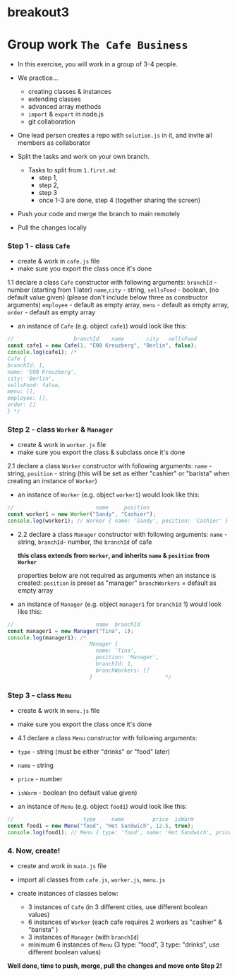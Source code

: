 # breakout3

# Group work `The Cafe Business`

- In this exercise, you will work in a group of 3-4 people.

- We practice...
  - creating classes & instances
  - extending classes 
  - advanced array methods
  - `import` & `export` in node.js
  - git collaboration

- One lead person creates a repo with `solution.js` in it, and invite all members as collaborator

- Split the tasks and work on your own branch. 
  * Tasks to split from `1.first.md`: 
    - step 1, 
    - step 2, 
    - step 3
    - once 1-3 are done, step 4 (together sharing the screen)

- Push your code and merge the branch to main remotely

- Pull the changes locally


### Step 1 - class `Cafe`

- create & work in `cafe.js` file 
- make sure you export the class once it's done

1.1 declare a class `Cafe`
  constructor with following arguments:
  `branchId` - number (starting from 1 later)
  `name`,`city` - string,
  `sellsFood` - boolean, (no default value given)
  (please don't include below three as constructor arguments)
  `employee` - default as empty array,
  `menu` - default as empty array,
  `order` - default as empty array

  * an instance of `Cafe` (e.g. object `cafe1`) would look like this:

  ```js
  //                   branchId    name       city   sellsFood
  const cafe1 = new Cafe(1, "E08 Kreuzberg", "Berlin", false);
  console.log(cafe1); /*
  Cafe {
  branchId: 1,
  name: 'E08 Kreuzberg',
  city: 'Berlin',
  sellsFood: false,
  menu: [],
  employee: [],
  order: []
  } */
  ```

### Step 2 - class `Worker` & `Manager`
- create & work in `worker.js` file 
- make sure you export the class & subclass once it's done

2.1 declare a class `Worker`
  constructor with following arguments:
  `name` - string,
  `position` - string (this will be set as either "cashier" or "barista" when creating an instance of `Worker`)

* an instance of `Worker` (e.g. object `worker1`) would look like this:

```js
//                          name     position
const worker1 = new Worker("Sandy", "Cashier");
console.log(worker1); // Worker { name: 'Sandy', position: 'Cashier' }
```

- 2.2 declare a class `Manager`
  constructor with following arguments:
  `name` - string,
  `branchId`- number, the `branchId` of cafe

  **this class extends from `Worker`, and inherits `name` & `position` from `Worker`**

  properties below are not required as arguments when an instance is created:
  `position` is preset as "manager"
  `branchWorkers` = default as empty array

* an instance of `Manager` (e.g. object `manager1` for `branchId` 1) would look like this:

```js
//                          name  branchId
const manager1 = new Manager("Tina", 1);
console.log(manager1); /*
                          Manager {
                            name: 'Tina',
                            position: 'Manager',
                            branchId: 1,
                            branchWorkers: []
                          }                       */
```

### Step 3 - class `Menu`
- create & work in `menu.js` file 
- make sure you export the class once it's done

- 4.1 declare a class `Menu`
  constructor with following arguments:
- `type` - string (must be either "drinks" or "food" later)
- `name` - string
- `price` - number
- `isWarm` - boolean (no default value given)

* an instance of `Menu` (e.g. object `food1`) would look like this:

```js
//                      type     name         price  isWarm             
const food1 = new Menu("food", "Hot Sandwich", 12.5, true);
console.log(food1); // Menu { type: 'food', name: 'Hot Sandwich', price: 12.5, isWarm: true }
```

### 4. Now, create!

- create and work in `main.js` file
- import all classes from `cafe.js`, `worker.js`, `menu.js`

- create instances of classes below:
  - 3 instances of `Cafe` (in 3 different cities, use different boolean values)
  - 6 instances of `Worker` (each cafe requires 2 workers as "cashier" & "barista" )
  - 3 instances of `Manager` (with `branchId`)
  - minimum 6 instances of `Menu` (3 type: "food", 3 type: "drinks", use different boolean values)

**Well done, time to push, merge, pull the changes and move onto Step 2!**
